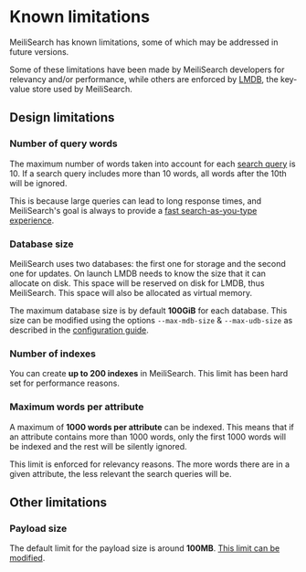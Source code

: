 # Known limitations

MeiliSearch has known limitations, some of which may be addressed in future versions.

Some of these limitations have been made by MeiliSearch developers for relevancy and/or performance, while others are enforced by [LMDB](/reference/under_the_hood/storage.md), the key-value store used by MeiliSearch.

## Design limitations

### Number of query words

The maximum number of words taken into account for each [search query](/reference/features/search_parameters.md#query-q) is 10. If a search query includes more than 10 words, all words after the 10th will be ignored.

This is because large queries can lead to long response times, and MeiliSearch's goal is always to provide a [fast search-as-you-type experience](/learn/what_is_meilisearch/philosophy.md#front-facing-search).

### Database size

MeiliSearch uses two databases: the first one for storage and the second one for updates.
On launch LMDB needs to know the size that it can allocate on disk. This space will be reserved on disk for LMDB, thus MeiliSearch. This space will also be allocated as virtual memory.

The maximum database size is by default __100GiB__ for each database. This size can be modified using the options `--max-mdb-size` & `--max-udb-size` as described in the [configuration guide](/reference/features/configuration.md#max-mdb-size).

### Number of indexes

You can create __up to 200 indexes__ in MeiliSearch. This limit has been hard set for performance reasons.

### Maximum words per attribute

A maximum of __1000 words per attribute__ can be indexed. This means that if an attribute contains more than 1000 words, only the first 1000 words will be indexed and the rest will be silently ignored.

This limit is enforced for relevancy reasons. The more words there are in a given attribute, the less relevant the search queries will be.

## Other limitations

### Payload size

The default limit for the payload size is around __100MB__. [This limit can be modified](/reference/features/configuration.md#payload-limit-size).
